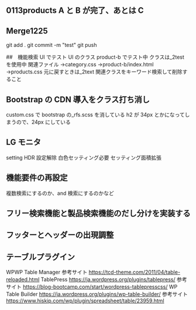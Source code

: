 ## 0113products A と B が完了、あとは C

## Merge1225

git add .
git commit -m "test"
git push

##　機能検索 UI でテスト UI のクラス
product-b でテスト中
クラスは\_2test を使用中
関連ファイル
→category.css
→product-b/index.html
→products.css
元に戻すときは\_2text 関連クラスをキーワード検索して削除すること

## Bootstrap の CDN 導入をクラス打ち消し

custom.css で bootstrap の\_rfs.scss を消している
h2 が 34px とかになってしまうので、24px にしている

## LG モニタ

setting HDR 設定解除
白色セッティング必要
セッティング面積拡張

## 機能要件の再設定

複数検索にするのか、and 検索にするのかなど

## フリー検索機能と製品検索機能のだし分けを実装する

## フッターとヘッダーの出現調整

## テーブルプラグイン
WPWP Table Manager
参考サイト
https://tcd-theme.com/2011/04/table-reloaded.html
TablePress
https://ja.wordpress.org/plugins/tablepress/
参考サイト
https://blog-bootcamp.com/start/wordpress-tablepresscss/
WP Table Builder
https://ja.wordpress.org/plugins/wp-table-builder/
参考サイト
https://www.hiskip.com/wp/plugin/spreadsheet/table/23959.html

